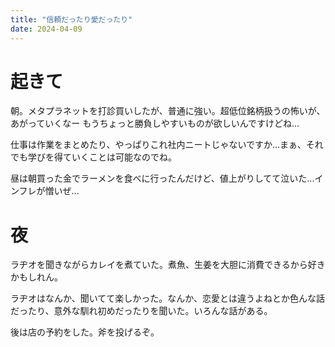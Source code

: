 ```yaml
---
title: "信頼だったり愛だったり"
date: 2024-04-09
---
```



# 起きて
朝。メタプラネットを打診買いしたが、普通に強い。超低位銘柄扱うの怖いが、あがっていくなー
もうちょっと勝負しやすいものが欲しいんですけどね...

仕事は作業をまとめたり、やっぱりこれ社内ニートじゃないですか...まぁ、それでも学びを得ていくことは可能なのでね。

昼は朝買った金でラーメンを食べに行ったんだけど、値上がりしてて泣いた...インフレが憎いぜ...


# 夜
ラヂオを聞きながらカレイを煮ていた。煮魚、生姜を大胆に消費できるから好きかもしれん。

ラヂオはなんか、聞いてて楽しかった。なんか、恋愛とは違うよねとか色んな話だったり、意外な馴れ初めだったりを聞いた。いろんな話がある。

後は店の予約をした。斧を投げるぞ。
